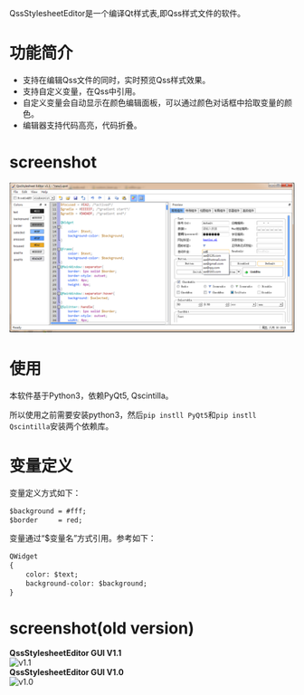 QssStylesheetEditor是一个编译Qt样式表,即Qss样式文件的软件。

# 功能简介

+ 支持在编辑Qss文件的同时，实时预览Qss样式效果。
+ 支持自定义变量，在Qss中引用。
+ 自定义变量会自动显示在颜色编辑面板，可以通过颜色对话框中拾取变量的颜色。
+ 编辑器支持代码高亮，代码折叠。

# screenshot

![GUI(v1.2版本) screeshot](img/screenshot/QssStylesheetEditor_v1.2.png "GUI(v1.2版本)")

# 使用

本软件基于Python3，依赖PyQt5, Qscintilla。

所以使用之前需要安装python3，然后`pip instll PyQt5`和`pip instll Qscintilla`安装两个依赖库。

# 变量定义

变量定义方式如下：

~~~
$background = #fff;
$border     = red;
~~~


变量通过“$变量名”方式引用。参考如下：
~~~
QWidget
{
    color: $text;
    background-color: $background;
}
~~~


# screenshot(old version)

<div><span><b>QssStylesheetEditor GUI V1.1</b></span></div>
    <img src="https://raw.githubusercontent.com/hustlei/QssStylesheetEditor/master/img/screenshot/QssStylesheetEditor_v1.1.PNG" alt="v1.1" height=200/>
<div><span><b>QssStylesheetEditor GUI V1.0</b></span></div>
    <img src="https://raw.githubusercontent.com/hustlei/QssStylesheetEditor/master/img/screenshot/QssStylesheetEditor_v1.0.png" alt="v1.0" height=200/>


